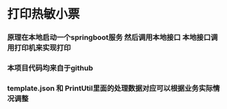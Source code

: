 # 打印热敏小票

### 原理在本地启动一个springboot服务 然后调用本地接口 本地接口调用打印机来实现打印

### 本项目代码均来自于github

### template.json 和 PrintUtil里面的处理数据对应可以根据业务实际情况调整